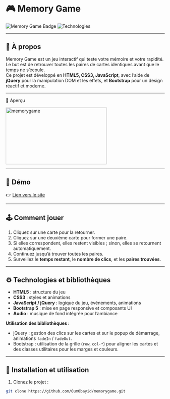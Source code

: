 # 🎮 Memory Game

![Memory Game Badge](https://img.shields.io/badge/Memory-Game-blueviolet)
![Technologies](https://img.shields.io/badge/Tech-HTML5%2CCSS3%2CjQuery%2CBootstrap-orange)

---

## 📝 À propos

Memory Game est un jeu interactif qui teste votre mémoire et votre rapidité. Le but est de retrouver toutes les paires de cartes identiques avant que le temps ne s’écoule.  
Ce projet est développé en **HTML5, CSS3, JavaScript**, avec l’aide de **jQuery** pour la manipulation DOM et les effets, et **Bootstrap** pour un design réactif et moderne.

---

📸 Aperçu

<img width="320" height="180" alt="memorygame" src="https://github.com/user-attachments/assets/c9776b58-fcd1-469c-87f4-20bf5c5a3d20" />

---

## 🚀 Démo
👉 <a href="https://memorygame.oumportfolio.com/">Lien vers le site</a>


---

## 🕹️ Comment jouer

1. Cliquez sur une carte pour la retourner.  
2. Cliquez sur une deuxième carte pour former une paire.  
3. Si elles correspondent, elles restent visibles ; sinon, elles se retournent automatiquement.  
4. Continuez jusqu’à trouver toutes les paires.  
5. Surveillez le **temps restant**, le **nombre de clics**, et les **paires trouvées**.

---

## ⚙️ Technologies et bibliothèques

- **HTML5** : structure du jeu  
- **CSS3** : styles et animations  
- **JavaScript / jQuery** : logique du jeu, événements, animations  
- **Bootstrap 5** : mise en page responsive et composants UI  
- **Audio** : musique de fond intégrée pour l’ambiance  

**Utilisation des bibliothèques :**  
- jQuery : gestion des clics sur les cartes et sur le popup de démarrage, animations `fadeIn` / `fadeOut`.  
- Bootstrap : utilisation de la grille (`row`, `col-*`) pour aligner les cartes et des classes utilitaires pour les marges et couleurs.  

---

## 🚀 Installation et utilisation

1. Clonez le projet :  
```bash
git clone https://github.com/OumObayid/memorygame.git
